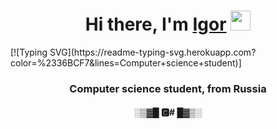 <h1 align="center">Hi there, I'm <a href="https://fixtor.github.io/" target="_blank">Igor</a> 
<img src="https://github.com/blackcater/blackcater/raw/main/images/Hi.gif" height="32"/></h1>
[![Typing SVG](https://readme-typing-svg.herokuapp.com?color=%2336BCF7&lines=Computer+science+student)]
<h3 align="center">Computer science student, from Russia </h3>

<h4 align="center">░▒▓█  🅲# █▓▒░</h4>
